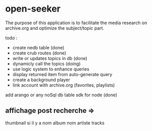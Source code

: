 # open-seeker
The purpose of this application is to facilitate the media research on archive.org
and optimize the subject/topic part.

todo : 
  - create nedb table (done)
  - create crub routes (done)
  - write or updates topics in db (done)
  - dynamicly call the topics (doing)
  - use logic system to enhance queries
  - display returned item from auto-generate query
  - create a background player
  - link account with archive.org (favorites, playlists)

add arango or any noSql db table sdk for node (done)

## affichage post recherche =>

thumbnail si il y a
nom album
nom artiste
tracks 

